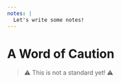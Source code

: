 ```yaml
---
notes: |
  Let's write some notes!
---
```


# A Word of Caution

> ⚠️ This is not a standard yet! ⚠️
